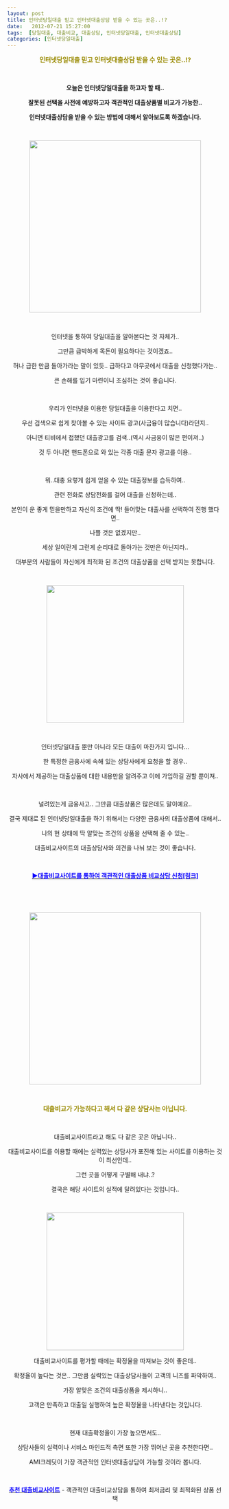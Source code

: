 ```yaml
---
layout: post
title: 인터넷당일대출 믿고 인터넷대출상담 받을 수 있는 곳은..!?
date:   2012-07-21 15:27:00
tags:  [당일대출, 대출비교, 대출상담, 인터넷당일대출, 인터넷대출상담]
categories: [인터넷당일대출]
---
```



<p style="text-align: center;"><strong><span style="color: rgb(153, 138, 0); font-size: 11pt;">인터넷당일대출</span><span style="color: rgb(153, 138, 0); font-size: 11pt;"> 믿고 인터넷대출상담 받을 수 있는 곳은..!?</span></strong></p><p style="text-align: center;"><strong></strong>&nbsp;</p><p style="text-align: center;"><strong>오늘은 인터넷당일대출을 하고자 할 때..</strong></p><p style="text-align: center;"><strong>잘못된 선택을 사전에 예방하고자 객관적인 대출상품별 비교가 가능한..</strong></p><p style="text-align: center;"><strong>인터넷대출상담을 받을 수 있는 방법에 대해서 알아보도록 하겠습니다.</strong></p><p style="text-align: center;">&nbsp;</p><p style="text-align: center; clear: none; float: none;"><span class="imageblock" style="width: 400px; height: auto; display: inline-block; max-width: 100%;"><img width="400" height="266" style="height: auto; cursor: pointer; max-width: 100%;" src="https://t1.daumcdn.net/cfile/tistory/17402833500E3F5237" filename="인터넷당일대출.jpg" filemime="image/jpeg"></span></p><p style="text-align: center;">&nbsp;</p><p style="text-align: center;">인터넷을 통하여 당일대출을 알아본다는 것 자체가..</p><p style="text-align: center;">그만큼 급박하게 목돈이 필요하다는 것이겠죠..</p><p style="text-align: center;">허나 급한 만큼 돌아가라는 말이 있듯.. 급하다고 아무곳에서 대출을 신청했다가는..</p><p style="text-align: center;">큰 손해를 입기 마련이니 조심하는 것이 좋습니다.</p><p style="text-align: center;">&nbsp;</p><p style="text-align: center;">우리가 인터넷을 이용한 당일대출을 이용한다고 치면..</p><p style="text-align: center;">우선 검색으로 쉽게 찾아볼 수 있는 사이트 광고(사금융이 많습니다)라던지..</p><p style="text-align: center;">아니면 티비에서 접했던 대출광고를 검색..(역시 사금융이 많은 편이져..)</p><p style="text-align: center;">것 두 아니면 핸드폰으로 와 있는 각종 대출 문자 광고를 이용..</p><p style="text-align: center;">&nbsp;</p><p style="text-align: center;">뭐..대충 요렇게 쉽게 얻을 수 있는 대출정보를 습득하여..</p><p style="text-align: center;">관련 전화로 상담전화를 걸어 대출을 신청하는데..</p><p style="text-align: center;">본인이 운 좋게 믿을만하고 자신의 조건에 딱! 들어맞는 대출사를 선택하여 진행 했다면..</p><p style="text-align: center;">나쁠 것은 없겠지만..</p><p style="text-align: center;">세상 일이란게 그런게 순리대로 돌아가는 것만은 아닌지라..</p><p style="text-align: center;">대부분의 사람들이 자신에게 최적화 된 조건의 대출상품을 선택 받지는 못합니다.</p><p style="text-align: center;">&nbsp;</p><p style="text-align: center; clear: none; float: none;"><span class="imageblock" style="width: 320px; height: auto; display: inline-block; max-width: 100%;"><img width="320" height="225" style="height: auto; cursor: pointer; max-width: 100%;" src="https://t1.daumcdn.net/cfile/tistory/1857463B500E3F8E06" filename="인터넷대출상담.jpg" filemime="image/jpeg"></span></p><p style="text-align: center;">&nbsp;</p><p style="text-align: center;">인터넷당일대출 뿐만 아니라 모든 대출이 마찬가지 입니다...</p><p style="text-align: center;">한 특정한 금융사에 속해 있는 상담사에게 요청을 할 경우..</p><p style="text-align: center;">자사에서 제공하는 대출상품에 대한 내용만을 알려주고 이에 가입하길 권할 뿐이져..</p><p style="text-align: center;">&nbsp;</p><p style="text-align: center;">널려있는게 금융사고.. 그만큼 대출상품은 많은데도 말이예요..</p><p style="text-align: center;">결국 제대로 된 인터넷당일대출을 하기 위해서는 다양한 금융사의 대출상품에 대해서..</p><p style="text-align: center;">나의 현 상태에 딱 알맞는 조건의 상품을 선택해 줄 수 있는..</p><p style="text-align: center;">대출비교사이트의 대출상담사와 의견을 나눠 보는 것이 좋습니다.</p><p style="text-align: center;">&nbsp;</p><p style="text-align: center;"><strong><span style="color: rgb(9, 0, 255);"></span><a class="tx-link" href="https://search.leevra.com/search.leevra.com?q=%EB%8B%B9%EC%9D%BC%EB%8C%80%EC%B6%9C" target="_self"><span style="color: rgb(9, 0, 255);">▶대</span></a><a class="tx-link" href="http://amicredit.com/?ct_id=chimpjk" target="_blank"><span style="color: rgb(9, 0, 255);">출비교사이트를 통하여 객관적인 대출상품 비교상담 신청[링크]</span></a></strong></p><p style="text-align: center;">&nbsp;</p><p style="text-align: center;">&nbsp;</p><p style="text-align: center; clear: none; float: none;"><span class="imageblock" style="width: 400px; height: auto; display: inline-block; max-width: 100%;"><img width="400" height="266" style="height: auto; cursor: pointer; max-width: 100%;" src="https://t1.daumcdn.net/cfile/tistory/11712C35500E3FD013" filename="대출상품 비교상담.jpg" filemime="image/jpeg"></span></p><p style="text-align: center;"></p><p style="text-align: center;">&nbsp;</p><p style="text-align: center;"><strong><span style="color: rgb(153, 138, 0); font-size: 11pt;">대출비교가 가능하다고 해서 다 같은 상담사는 아닙니다.</span></strong></p><p style="text-align: center;">&nbsp;</p><p style="text-align: center;">대출비교사이트라고 해도 다 같은 곳은 아닙니다..</p><p style="text-align: center;">대출비교사이트를 이용할 때에는 실력있는 상담사가 포진해 있는 사이트를 이용하는 것이 최선인데..</p><p style="text-align: center;">그런 곳을 어떻게 구별해 내냐..?</p><p style="text-align: center;">결국은 해당 사이트의 실적에 달려있다는 것입니다..</p><p style="text-align: center;">&nbsp;</p><p style="text-align: center; clear: none; float: none;"><span class="imageblock" style="width: 320px; height: auto; display: inline-block; max-width: 100%;"><img width="320" height="179" style="height: auto; cursor: pointer; max-width: 100%;" src="https://t1.daumcdn.net/cfile/tistory/1656543A500E401B26" filename="대출상담.jpg" filemime="image/jpeg"></span></p><p style="text-align: center;"></p><p style="text-align: center;">대출비교사이트를 평가할 때에는 확정율을 따져보는 것이 좋은데..</p><p style="text-align: center;">확정율이 높다는 것은.. 그만큼 실력있는 대출상담사들이 고객의 니즈를 파악하여..</p><p style="text-align: center;">가장 알맞은 조건의 대출상품을 제시하니..</p><p style="text-align: center;">고객은 만족하고 대출일 실행하여 높은 확정율을 나타낸다는 것입니다.</p><p style="text-align: center;">&nbsp;</p><p style="text-align: center;">현재 대출확정율이 가장 높으면서도..</p><p style="text-align: center;">상담사들의 실력이나 서비스 마인드적 측면 또한 가장 뛰어난 곳을 추천한다면..</p><p style="text-align: center;">AMI크레딧이 가장 객관적인 인터넷대출상담이 가능할 것이라 봅니다.</p><p style="text-align: center;">&nbsp;</p><p style="text-align: center;"><strong><span style="color: rgb(9, 0, 255);"></span><a class="tx-link" href="https://search.leevra.com/search.leevra.com?q=%EB%8C%80%EC%B6%9C%EB%B9%84%EA%B5%90" target="_self"><span style="color: rgb(9, 0, 255);">추천 대출비교사이트</span></a></strong> - 객관적인 대출비교상담을 통하여 최저금리 및 최적화된 상품 선택<br></p>